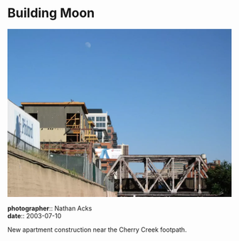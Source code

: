 # Building Moon

![A daytime Moon hangs over a steel railroad bridge and nearby construction](assets/2003-07-10-building-moon.webp)

**photographer**:: Nathan Acks  
**date**:: 2003-07-10

New apartment construction near the Cherry Creek footpath.

